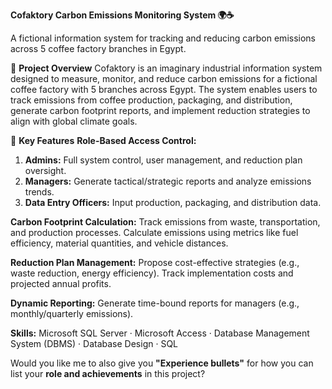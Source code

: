 **Cofaktory Carbon Emissions Monitoring System 🌍☕**

A fictional information system for tracking and reducing carbon emissions across 5 coffee factory branches in Egypt.

📌 **Project Overview**
Cofaktory is an imaginary industrial information system designed to measure, monitor, and reduce carbon emissions for a fictional coffee factory with 5 branches across Egypt. The system enables users to track emissions from coffee production, packaging, and distribution, generate carbon footprint reports, and implement reduction strategies to align with global climate goals.

🎯 **Key Features**
**Role-Based Access Control:**

1. **Admins:** Full system control, user management, and reduction plan oversight.
2. **Managers:** Generate tactical/strategic reports and analyze emissions trends.
3. **Data Entry Officers:** Input production, packaging, and distribution data.

**Carbon Footprint Calculation:**
Track emissions from waste, transportation, and production processes. Calculate emissions using metrics like fuel efficiency, material quantities, and vehicle distances.

**Reduction Plan Management:**
Propose cost-effective strategies (e.g., waste reduction, energy efficiency). Track implementation costs and projected annual profits.

**Dynamic Reporting:**
Generate time-bound reports for managers (e.g., monthly/quarterly emissions).

**Skills:** Microsoft SQL Server · Microsoft Access · Database Management System (DBMS) · Database Design · SQL

Would you like me to also give you **"Experience bullets"** for how you can list your **role and achievements** in this project?
